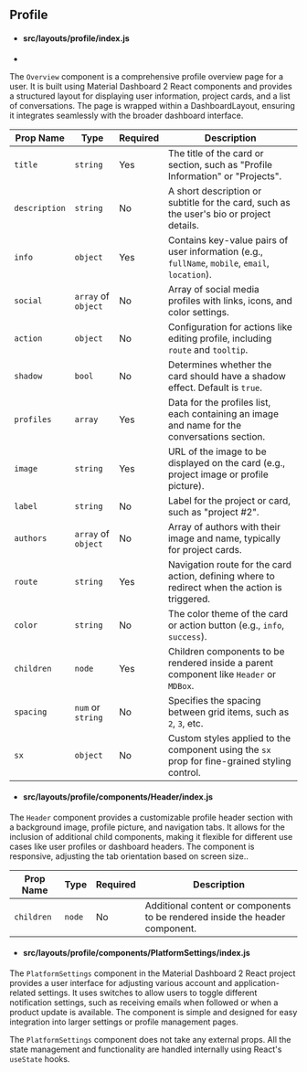## Profile

* #### src/layouts/profile/index.js
* 
The `Overview` component is a comprehensive profile overview page for a user. It is built using Material Dashboard 2 React components and provides a structured layout for displaying user information, project cards, and a list of conversations. The page is wrapped within a DashboardLayout, ensuring it integrates seamlessly with the broader dashboard interface.

| Prop Name     | Type            | Required | Description                                                                                          |
|---------------|-----------------|----------|------------------------------------------------------------------------------------------------------|
| `title`       | `string`           | Yes      | The title of the card or section, such as "Profile Information" or "Projects".                       |
| `description` | `string`           | No       | A short description or subtitle for the card, such as the user's bio or project details.             |
| `info`        | `object`           | Yes      | Contains key-value pairs of user information (e.g., `fullName`, `mobile`, `email`, `location`).      |
| `social`      | `array` of `object` | No       | Array of social media profiles with links, icons, and color settings.                                |
| `action`      | `object`           | No       | Configuration for actions like editing profile, including `route` and `tooltip`.                     |
| `shadow`      | `bool`          | No       | Determines whether the card should have a shadow effect. Default is `true`.                          |
| `profiles`    | `array`            | Yes      | Data for the profiles list, each containing an image and name for the conversations section.         |
| `image`       | `string`            | Yes      | URL of the image to be displayed on the card (e.g., project image or profile picture).               |
| `label`       | `string`            | No       | Label for the project or card, such as "project #2".                                                 |
| `authors`     | `array` of `object` | No       | Array of authors with their image and name, typically for project cards.                             |
| `route`       | `string`            | Yes      | Navigation route for the card action, defining where to redirect when the action is triggered.       |
| `color`       | `string`            | No       | The color theme of the card or action button (e.g., `info`, `success`).                              |
| `children`    | `node`             | Yes      | Children components to be rendered inside a parent component like `Header` or `MDBox`.               |
| `spacing`     | `num` or `string`  | No       | Specifies the spacing between grid items, such as `2`, `3`, etc.                                     |
| `sx`          | `object`           | No       | Custom styles applied to the component using the `sx` prop for fine-grained styling control.         |




* #### src/layouts/profile/components/Header/index.js
The `Header` component provides a customizable profile header section with a background image, profile picture, and navigation tabs. It allows for the inclusion of additional child components, making it flexible for different use cases like user profiles or dashboard headers. The component is responsive, adjusting the tab orientation based on screen size..

| Prop Name | Type   | Required | Description                                                                  |
|-----------|--------|----------|------------------------------------------------------------------------------|
| `children` | `node` | No       | Additional content or components to be rendered inside the header component.  |

* #### src/layouts/profile/components/PlatformSettings/index.js

The `PlatformSettings` component in the Material Dashboard 2 React project provides a user interface for adjusting various account and application-related settings. It uses switches to allow users to toggle different notification settings, such as receiving emails when followed or when a product update is available. The component is simple and designed for easy integration into larger settings or profile management pages.

The `PlatformSettings` component does not take any external props. All the state management and functionality are handled internally using React's `useState` hooks. 
